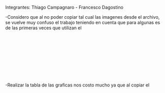 Integrantes: Thiago Campagnaro - Francesco Dagostino

-Considero que al no poder copiar tal cual las imagenes desde el archivo, se vuelve muy confuso el trabajo teniendo en cuenta que para algunas es de las primeras veces que utilizan el <svg>

-Realizar la tabla de las graficas nos costo mucho ya que al copiar el <svg> desde la consgina no aparecia nada a la hora de ejecutar la pagina